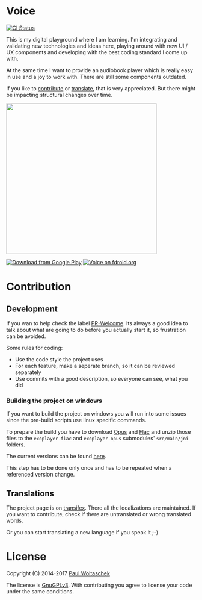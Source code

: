 Voice
=======================
[![CI Status](https://circleci.com/gh/PaulWoitaschek/Voice.svg?&style=shield&circle-token=3e7023d997fb5667ed60f751f963aaaf8c1f02d4)](https://circleci.com/gh/PaulWoitaschek/Voice)

This is my digital playground where I am learning. I'm integrating and validating new technologies and ideas here, playing around with new UI / UX components and developing with the best coding standard I come up with.

At the same time I want to provide an audiobook player which is really easy in use and a joy to work with.
There are still some components outdated.

If you like to [contribute](#contrib) or [translate](#trans), that is very appreciated. But there might be impacting structural changes over time.

<a href="https://play.google.com/store/apps/details?id=de.ph1b.audiobook"><img src="https://github.com/PaulWoitaschek/Voice/blob/master/Images/map-port.jpg" width="400" ></a>

[![Download from Google Play](http://www.android.com/images/brand/android_app_on_play_large.png "Download from Google Play")](https://play.google.com/store/apps/details?id=de.ph1b.audiobook)
[![Voice on fdroid.org](https://camo.githubusercontent.com/7df0eafa4433fa4919a56f87c3d99cf81b68d01c/68747470733a2f2f662d64726f69642e6f72672f77696b692f696d616765732f632f63342f462d44726f69642d627574746f6e5f617661696c61626c652d6f6e2e706e67 "Download from fdroid.org")](https://f-droid.org/packages/de.ph1b.audiobook/)

# <a name="contrib">Contribution</a>

## Development

If you wan to help check the label [PR-Welcome](https://github.com/PaulWoitaschek/Voice/issues?q=is%3Aopen+is%3Aissue+label%3A%22PR+welcome%22).
Its always a good idea to talk about what are going to do before you actually start it, so frustration can be avoided.

Some rules for coding:
* Use the code style the project uses
* For each feature, make a seperate branch, so it can be reviewed separately
* Use commits with a good description, so everyone can see, what you did

### Building the project on windows
If you want to build the project on windows you will run into some issues since the pre-build scripts use linux specific commands.

To prepare the build you have to download [Opus](https://ftp.osuosl.org/pub/xiph/releases/opus/) and
[Flac](https://ftp.osuosl.org/pub/xiph/releases/flac/) and unzip those files to the `exoplayer-flac` and `exoplayer-opus` submodules' `src/main/jni` folders.

The current versions can be found [here](https://github.com/PaulWoitaschek/Voice/blob/master/buildSrc/src/main/java/de/ph1b/audiobook/ndkGen/dependencyVersions.kt).

This step has to be done only once and has to be repeated when a referenced version change.

## <a name="trans">Translations</a>
The project page is on [transifex](https://www.transifex.com/PaulWoitaschek/voice/). There all the localizations are maintained. If you want to contribute, check if there are untranslated or wrong translated words.

Or you can start translating a new language if you speak it ;-)

# License
Copyright (C) 2014-2017 [Paul Woitaschek](http://www.paul-woitaschek.de/)

The license is [GnuGPLv3](https://github.com/PaulWoitaschek/Voice/blob/master/LICENSE.md). With contributing you agree to license your code under the same conditions.
